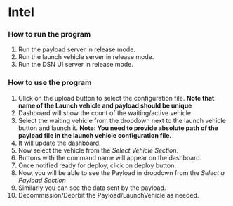 # Intel

### How to run the program
  1. Run the payload server in release mode.
  2. Run the launch vehicle server in release mode.
  3. Run the DSN UI server in release mode.
  
### How to use the program
  1. Click on the upload button to select the configuration file. 
   **Note that name of the Launch vehicle and payload should be unique**
  2. Dashboard will show the count of the waiting/active vehicle.
  3. Select the waiting vehicle from the dropdown next to the launch vehicle button and launch it. **Note: You need to provide absolute path of the payload file in the launch vehicle configuration file.**
  4. It will update the dashboard.
  5. Now select the vehicle from the *Select Vehicle Section*.
  6. Buttons with the command name will appear on the dashboard.
  7. Once notified ready for deploy, click on deploy button.
  8. Now, you will be able to see the Payload in dropdown from the  *Select a Payload Section*
  9. Similarly you can see the data sent by the payload.
  10. Decommission/Deorbit the Payload/LaunchVehicle as needed.
